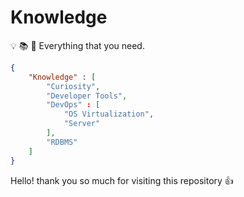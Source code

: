 # Knowledge

:bulb: :books: :telescope: Everything that you need.

```json
{
    "Knowledge" : [
        "Curiosity",
        "Developer Tools",
        "DevOps" : [
            "OS Virtualization",
            "Server"
        ],
        "RDBMS"
    ]
}
```

Hello! thank you so much for visiting this repository :+1:
